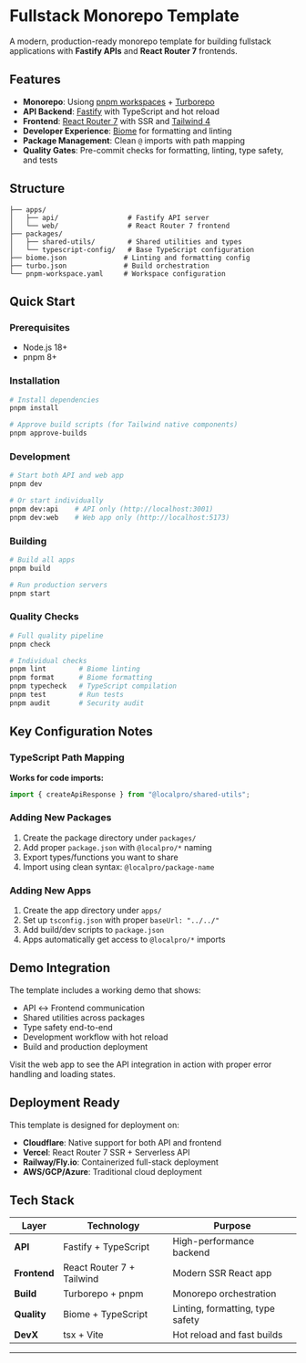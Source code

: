 # Fullstack Monorepo Template

A modern, production-ready monorepo template for building fullstack applications with **Fastify APIs** and **React Router 7** frontends.

## Features

- **Monorepo**: Usiong [pnpm workspaces](https://pnpm.io/workspaces) + [Turborepo](https://turborepo.com/docs)
- **API Backend**: [Fastify](https://fastify.dev/) with TypeScript and hot reload
- **Frontend**: [React Router 7](https://reactrouter.com/home) with SSR and [Tailwind 4](https://tailwindcss.com/docs)
- **Developer Experience**: [Biome](https://biomejs.dev/) for formatting and linting
- **Package Management**: Clean `@` imports with path mapping
- **Quality Gates**: Pre-commit checks for formatting, linting, type safety, and tests

## Structure

```
├── apps/
│   ├── api/                 # Fastify API server
│   └── web/                 # React Router 7 frontend
├── packages/
│   ├── shared-utils/        # Shared utilities and types
│   └── typescript-config/   # Base TypeScript configuration
├── biome.json              # Linting and formatting config
├── turbo.json              # Build orchestration
└── pnpm-workspace.yaml     # Workspace configuration
```

## Quick Start

### Prerequisites

- Node.js 18+
- pnpm 8+

### Installation

```bash
# Install dependencies
pnpm install

# Approve build scripts (for Tailwind native components)
pnpm approve-builds
```

### Development

```bash
# Start both API and web app
pnpm dev

# Or start individually
pnpm dev:api    # API only (http://localhost:3001)
pnpm dev:web    # Web app only (http://localhost:5173)
```

### Building

```bash
# Build all apps
pnpm build

# Run production servers
pnpm start
```

### Quality Checks

```bash
# Full quality pipeline
pnpm check

# Individual checks
pnpm lint        # Biome linting
pnpm format      # Biome formatting
pnpm typecheck   # TypeScript compilation
pnpm test        # Run tests
pnpm audit       # Security audit
```

## Key Configuration Notes

### TypeScript Path Mapping

**Works for code imports:**

```typescript
import { createApiResponse } from "@localpro/shared-utils";
```

### Adding New Packages

1. Create the package directory under `packages/`
2. Add proper `package.json` with `@localpro/*` naming
3. Export types/functions you want to share
4. Import using clean syntax: `@localpro/package-name`

### Adding New Apps

1. Create the app directory under `apps/`
2. Set up `tsconfig.json` with proper `baseUrl: "../../"`
3. Add build/dev scripts to `package.json`
4. Apps automatically get access to `@localpro/*` imports

## Demo Integration

The template includes a working demo that shows:

- API ↔ Frontend communication
- Shared utilities across packages
- Type safety end-to-end
- Development workflow with hot reload
- Build and production deployment

Visit the web app to see the API integration in action with proper error handling and loading states.

## Deployment Ready

This template is designed for deployment on:

- **Cloudflare**: Native support for both API and frontend
- **Vercel**: React Router 7 SSR + Serverless API
- **Railway/Fly.io**: Containerized full-stack deployment
- **AWS/GCP/Azure**: Traditional cloud deployment

## Tech Stack

| Layer        | Technology                | Purpose                          |
| ------------ | ------------------------- | -------------------------------- |
| **API**      | Fastify + TypeScript      | High-performance backend         |
| **Frontend** | React Router 7 + Tailwind | Modern SSR React app             |
| **Build**    | Turborepo + pnpm          | Monorepo orchestration           |
| **Quality**  | Biome + TypeScript        | Linting, formatting, type safety |
| **DevX**     | tsx + Vite                | Hot reload and fast builds       |

---
